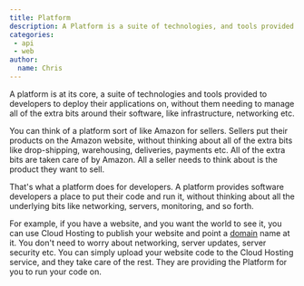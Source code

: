 ```yaml
---
title: Platform
description: A Platform is a suite of technologies, and tools provided to developers to deploy their applications on.
categories:
 - api
 - web
author:
  name: Chris
---
```


A platform is at its core, a suite of technologies and tools provided to developers to deploy their applications on, 
without them needing to manage all of the extra bits around their software, like infrastructure, networking etc. 

You can think of a platform sort of like Amazon for sellers. 
Sellers put their products on the Amazon website, 
without thinking about all of the extra bits like drop-shipping, warehousing, deliveries, payments etc. 
All of the extra bits are taken care of by Amazon. 
All a seller needs to think about is the product they want to sell. 

That's what a platform does for developers. 
A platform provides software developers a place to put their code and run it, 
without thinking about all the underlying bits like networking, servers, monitoring, and so forth.

For example, if you have a website, and you want the world to see it, 
you can use Cloud Hosting to publish your website and point a [domain](/blog/domain) name at it. 
You don't need to worry about networking, server updates, server security etc. 
You can simply upload your website code to the Cloud Hosting service, 
and they take care of the rest. They are providing the Platform for you to run your code on.
